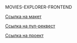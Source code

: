 MOVIES-EXPLORER-FRONTEND

[Ссылка на макет](https://www.figma.com/file/6FMWkB94wE7KTkcCgUXtnC/%D0%94%D0%B8%D0%BF%D0%BB%D0%BE%D0%BC%D0%BD%D1%8B%D0%B9-%D0%BF%D1%80%D0%BE%D0%B5%D0%BA%D1%82?type=design&node-id=1-9662&mode=design&t=45sdwmzHZ8SGvU9H-0)

[Ссылка на пул-реквест](https://github.com/void4d/movies-explorer-frontend/pull/2)

[Ссылка на проект](https://void4d-movie-explorer.nomoredomainsmonster.ru)

